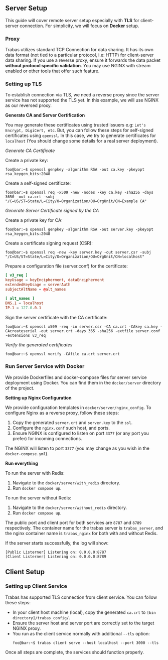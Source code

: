 ## Server Setup
This guide will cover remote server setup especially with **TLS** for client-server connection. For simplicity, we will focus on **Docker** setup.

### Proxy
Trabas utilizes standard TCP Connection for data sharing. It has its own data format (not tied to a particular protocol, i.e: HTTP) for client-server data sharing. If you use a reverse proxy, ensure it forwards the data packet **without protocol specific validation**. You may use NGINX with stream enabled or other tools that offer such feature.

### Setting up TLS

To establish connection via TLS, we need a reverse proxy since the server service has not supported the TLS yet. In this example, we will use NGINX as our reversed proxy.

**Generate CA and Server Certification**

You may generate these certificates using trusted issuers e.g: `Let's Encrypt, DigiCert, etc`. But, you can follow these steps for self-signed certificates using `openssl`. In this case, we try to generate certificates for `localhost` (You should change some details for a real server deployment).

_Generate CA Certificate_

Create a private key:
```console
foo@bar:~$ openssl genpkey -algorithm RSA -out ca.key -pkeyopt rsa_keygen_bits:2048
```
Create a self-signed certificate:
```console
foo@bar:~$ openssl req -x509 -new -nodes -key ca.key -sha256 -days 3650 -out ca.crt -subj "/C=US/ST=State/L=City/O=Organization/OU=OrgUnit/CN=Example CA"
```

_Generate Server Certificate signed by the CA_

Create a private key for CA:
```console
foo@bar:~$ openssl genpkey -algorithm RSA -out server.key -pkeyopt rsa_keygen_bits:2048
```
Create a certificate signing request (CSR):
```console
foo@bar:~$ openssl req -new -key server.key -out server.csr -subj "/C=US/ST=State/L=City/O=Organization/OU=OrgUnit/CN=localhost"
```
Prepare a configuration file (server.conf) for the certificate:
```conf
[ v3_req ]
keyUsage = keyEncipherment, dataEncipherment
extendedKeyUsage = serverAuth
subjectAltName = @alt_names

[ alt_names ]
DNS.1 = localhost
IP.1 = 127.0.0.1
```
Sign the server certificate with the CA certificate:
```console
foo@bar:~$ openssl x509 -req -in server.csr -CA ca.crt -CAkey ca.key -CAcreateserial -out server.crt -days 365 -sha256 -extfile server.conf -extensions v3_req
```

_Verify the generated certificates_
```console
foo@bar:~$ openssl verify -CAfile ca.crt server.crt
```

### Run Server Service with Docker

We provide Dockerfiles and docker-compose files for server service deployment using Docker. You can find them in the `docker/server` directory of the project.

**Setting up Nginx Configuration**

We provide configuration templates in `docker/server/nginx_config`.
To configure Nginx as a reverse proxy, follow these steps:

1.  Copy the generated `server.crt` and `server.key` to the `ssl`.
2.  Configure the `nginx.conf` such host, and ports.
3.  Ensure NGINX is configured to listen on port `3377` (or any port you prefer) for incoming connections.

The NGINX will listen to port `3377` (you may change as you wish in the `docker-compose.yml`).

**Run everything**

To run the server with Redis:

1.  Navigate to the `docker/server/with_redis` directory.
2.  Run `docker compose up`.

To run the server without Redis:

1.  Navigate to the `docker/server/without_redis` directory.
2.  Run `docker compose up`.

The public port and client port for both services are `8787` and `8789` respectively. The container name for the trabas server is `trabas_server`, and the nginx container name is `trabas_nginx` for both with and without Redis.

If the server starts successfully, the log will show:

```console
[Public Listerner] Listening on: 0.0.0.0:8787
[Client Listerner] Listening on: 0.0.0.0:8789
```

## Client Setup
### Setting up Client Service

Trabas has supported TLS connection from client service. You can follow these steps:
- In your client host machine (local), copy the generated `ca.crt` to `[bin directory]/trabas_config/`.
- Ensure the server host and server port are correctly set to the target NGINX proxy.
- You run as the client service normally with additional `--tls` option:
    ```console
    foo@bar:~$ trabas client serve --host localhost --port 3000 --tls
    ```

Once all steps are complete, the services should function properly.

